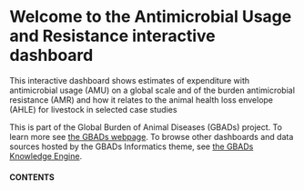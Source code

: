 # Welcome to the Antimicrobial Usage and Resistance interactive dashboard

This interactive dashboard shows estimates of expenditure with antimicrobial usage (AMU) on a global scale and of the burden antimicrobial resistance (AMR) and how it relates to the animal health loss envelope (AHLE) for livestock in selected case studies

This is part of the Global Burden of Animal Diseases (GBADs) project. To learn more see [the GBADs webpage](https://animalhealthmetrics.org/). 
To browse other dashboards and data sources hosted by the GBADs Informatics theme, see [the GBADs Knowledge Engine](http://gbadske.org/).

<h4>CONTENTS</h4>

```{tableofcontents}
```

<!--
<h4>Test Video</h4>
# /videos folder is in the _build folder at the top level of the Jupyter Book.
# Create a video on Windows using the Xbox Game recording feature. Activate with [Windows key] + [G].
<div>
<video controls width="500" src="../videos/test.mp4"></video>
</div>
-->